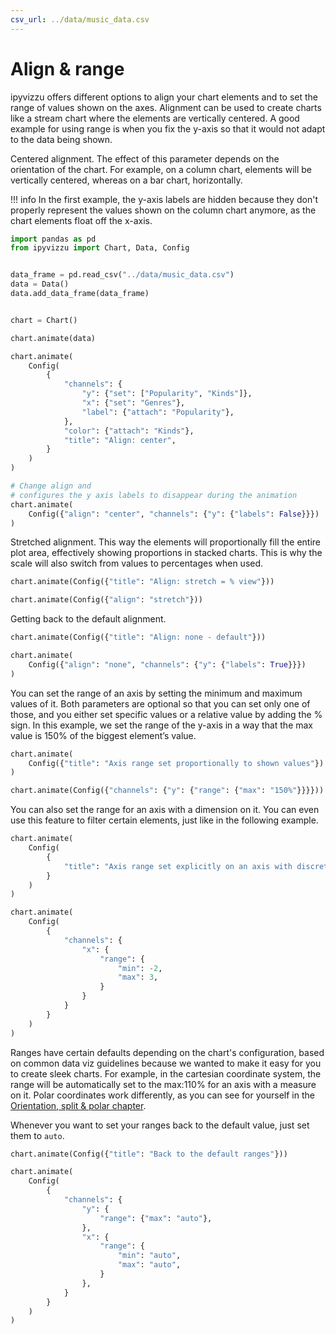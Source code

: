 ```yaml
---
csv_url: ../data/music_data.csv
---
```


# Align & range

ipyvizzu offers different options to align your chart elements and to set the
range of values shown on the axes. Alignment can be used to create charts like a
stream chart where the elements are vertically centered. A good example for
using range is when you fix the y-axis so that it would not adapt to the data
being shown.

Centered alignment. The effect of this parameter depends on the orientation of
the chart. For example, on a column chart, elements will be vertically centered,
whereas on a bar chart, horizontally.

!!! info
    In the first example, the y-axis labels are hidden because they don't
    properly represent the values shown on the column chart anymore, as the
    chart elements float off the x-axis.

<div id="tutorial_01"></div>

```python
import pandas as pd
from ipyvizzu import Chart, Data, Config


data_frame = pd.read_csv("../data/music_data.csv")
data = Data()
data.add_data_frame(data_frame)


chart = Chart()

chart.animate(data)

chart.animate(
    Config(
        {
            "channels": {
                "y": {"set": ["Popularity", "Kinds"]},
                "x": {"set": "Genres"},
                "label": {"attach": "Popularity"},
            },
            "color": {"attach": "Kinds"},
            "title": "Align: center",
        }
    )
)

# Change align and
# configures the y axis labels to disappear during the animation
chart.animate(
    Config({"align": "center", "channels": {"y": {"labels": False}}})
)
```

Stretched alignment. This way the elements will proportionally fill the entire
plot area, effectively showing proportions in stacked charts. This is why the
scale will also switch from values to percentages when used.

<div id="tutorial_02"></div>

```python
chart.animate(Config({"title": "Align: stretch = % view"}))

chart.animate(Config({"align": "stretch"}))
```

Getting back to the default alignment.

<div id="tutorial_03"></div>

```python
chart.animate(Config({"title": "Align: none - default"}))

chart.animate(
    Config({"align": "none", "channels": {"y": {"labels": True}}})
)
```

You can set the range of an axis by setting the minimum and maximum values of
it. Both parameters are optional so that you can set only one of those, and you
either set specific values or a relative value by adding the % sign. In this
example, we set the range of the y-axis in a way that the max value is 150% of
the biggest element’s value.

<div id="tutorial_04"></div>

```python
chart.animate(
    Config({"title": "Axis range set proportionally to shown values"})
)

chart.animate(Config({"channels": {"y": {"range": {"max": "150%"}}}}))
```

You can also set the range for an axis with a dimension on it. You can even use
this feature to filter certain elements, just like in the following example.

<div id="tutorial_05"></div>

```python
chart.animate(
    Config(
        {
            "title": "Axis range set explicitly on an axis with discrete series"
        }
    )
)

chart.animate(
    Config(
        {
            "channels": {
                "x": {
                    "range": {
                        "min": -2,
                        "max": 3,
                    }
                }
            }
        }
    )
)
```

Ranges have certain defaults depending on the chart's configuration, based on
common data viz guidelines because we wanted to make it easy for you to create
sleek charts. For example, in the cartesian coordinate system, the range will be
automatically set to the max:110% for an axis with a measure on it. Polar
coordinates work differently, as you can see for yourself in the
[Orientation, split & polar chapter](./orientation_split_polar.md).

Whenever you want to set your ranges back to the default value, just set them to
`auto`.

<div id="tutorial_06"></div>

```python
chart.animate(Config({"title": "Back to the default ranges"}))

chart.animate(
    Config(
        {
            "channels": {
                "y": {
                    "range": {"max": "auto"},
                },
                "x": {
                    "range": {
                        "min": "auto",
                        "max": "auto",
                    }
                },
            }
        }
    )
)
```

<script src="./align_range.js"></script>

